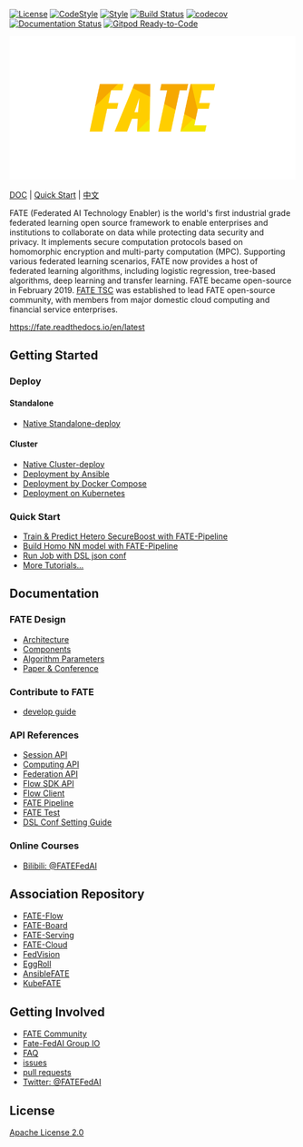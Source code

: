 [![License](https://img.shields.io/badge/License-Apache%202.0-blue.svg)](https://opensource.org/licenses/Apache-2.0) [![CodeStyle](https://img.shields.io/badge/Check%20Style-Google-brightgreen)](https://checkstyle.sourceforge.io/google_style.html) [![Style](https://img.shields.io/badge/Check%20Style-Black-black)](https://checkstyle.sourceforge.io/google_style.html) [![Build Status](https://travis-ci.org/FederatedAI/FATE.svg?branch=master)](https://travis-ci.org/FederatedAI/FATE)
[![codecov](https://codecov.io/gh/FederatedAI/FATE/branch/master/graph/badge.svg)](https://codecov.io/gh/FederatedAI/FATE)
[![Documentation Status](https://readthedocs.org/projects/fate/badge/?version=latest)](https://fate.readthedocs.io/en/latest/?badge=latest)
[![Gitpod Ready-to-Code](https://img.shields.io/badge/Gitpod-Ready--to--Code-blue?logo=gitpod)](https://gitpod.io/from-referrer/)


<div align="center">
  <img src="./doc/images/FATE_logo.png">
</div>

[DOC](./doc) | [Quick Start](doc/tutorial/pipeline/pipeline_tutorial_hetero_sbt.ipynb) | [中文](./README_zh.md)

FATE (Federated AI Technology Enabler) is the world's first industrial grade federated learning open source framework to enable enterprises and institutions to collaborate on data while protecting data security and privacy. 
It implements secure computation protocols based on homomorphic encryption and multi-party computation (MPC). 
Supporting various federated learning scenarios, FATE now provides a host of federated learning algorithms, including logistic regression, tree-based algorithms, deep learning and transfer learning.
FATE became open-source in February 2019.
[FATE TSC](https://github.com/FederatedAI/FATE-Community/blob/master/FATE_Project_Technical_Charter.pdf) was established 
to lead FATE open-source community, with members from major domestic cloud computing and financial service enterprises. 

<https://fate.readthedocs.io/en/latest>


## Getting Started

### Deploy

#### Standalone
- [Native Standalone-deploy](./deploy/standalone-deploy/)

#### Cluster
- [Native Cluster-deploy](./deploy/cluster-deploy)
- [Deployment by Ansible](https://github.com/FederatedAI/AnsibleFATE)
- [Deployment by Docker Compose](https://github.com/FederatedAI/KubeFATE/tree/master/docker-deploy)
- [Deployment on Kubernetes](https://github.com/FederatedAI/KubeFATE/blob/master/k8s-deploy)

### Quick Start
- [Train & Predict Hetero SecureBoost with FATE-Pipeline](./doc/tutorial/pipeline/pipeline_tutorial_hetero_sbt.ipynb)
- [Build Homo NN model with FATE-Pipeline](doc/tutorial/pipeline/pipeline_tutorial_homo_nn.ipynb)
- [Run Job with DSL json conf](doc/tutorial/dsl_conf/dsl_conf_tutorial.md)
- [More Tutorials...](doc/tutorial)

## Documentation 

### FATE Design 

- [Architecture](./doc/architecture/README.md)
- [Components](./doc/federatedml_component/README.md)
- [Algorithm Parameters](./python/federatedml/param)
- [Paper & Conference](./doc/resources/README.md)

### Contribute to FATE

- [develop guide](doc/develop/develop_guide.md)

### API References
- [Session API](doc/api/session.md)
- [Computing API](doc/api/computing.md)
- [Federation API](./doc/api/federation.md)
- [Flow SDK API](doc/api/fate_client/flow_sdk.md)
- [Flow Client](https://fate-flow.readthedocs.io/en/latest/fate_flow_client/)
- [FATE Pipeline](doc/api/fate_client/pipeline.md)
- [FATE Test](./doc/tutorial/fate_test_tutorial.md)
- [DSL Conf Setting Guide](./doc/tutorial/dsl_conf/dsl_conf_v2_setting_guide.md)

### Online Courses
- [Bilibili: @FATEFedAI](https://space.bilibili.com/457797601?from=search&seid=6776229889454067000)

## Association Repository

- [FATE-Flow](https://github.com/FederatedAI/FATE-Flow)
- [FATE-Board](https://github.com/FederatedAI/FATE-Board)
- [FATE-Serving](https://github.com/FederatedAI/FATE-Serving)
- [FATE-Cloud](https://github.com/FederatedAI/FATE-Cloud)
- [FedVision](https://github.com/FederatedAI/FedVision)
- [EggRoll](https://github.com/WeBankFinTech/eggroll)
- [AnsibleFATE](https://github.com/FederatedAI/AnsibleFATE)
- [KubeFATE](https://github.com/FederatedAI/KubeFATE)

## Getting Involved

- [FATE Community](https://github.com/FederatedAI/FATE-Community)
- [Fate-FedAI Group IO](https://groups.io/g/Fate-FedAI)
- [FAQ](https://github.com/FederatedAI/FATE/wiki)
- [issues](https://github.com/FederatedAI/FATE/issues)
- [pull requests](https://github.com/FederatedAI/FATE/pulls)
- [Twitter: @FATEFedAI](https://twitter.com/FateFedAI)


## License
[Apache License 2.0](LICENSE)

